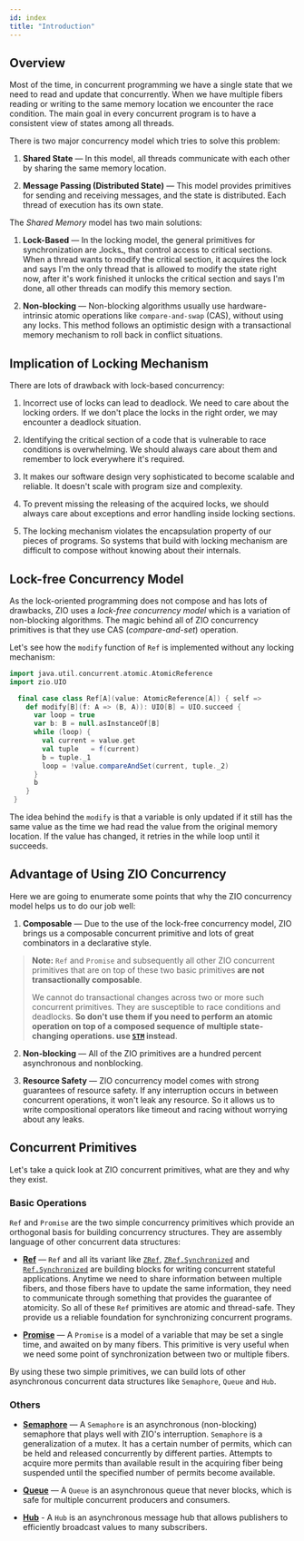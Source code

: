 ```yaml
---
id: index
title: "Introduction"
---
```


## Overview

Most of the time, in concurrent programming we have a single state that we need to read and update that concurrently. When we have multiple fibers reading or writing to the same memory location we encounter the race condition. The main goal in every concurrent program is to have a consistent view of states among all threads.

There is two major concurrency model which tries to solve this problem:

1. **Shared State** — In this model, all threads communicate with each other by sharing the same memory location.

2. **Message Passing (Distributed State)** — This model provides primitives for sending and receiving messages, and the state is distributed. Each thread of execution has its own state. 

The _Shared Memory_ model has two main solutions:

1. **Lock-Based** — In the locking model, the general primitives for synchronization are ـlocksـ, that control access to critical sections. When a thread wants to modify the critical section, it acquires the lock and says I'm the only thread that is allowed to modify the state right now, after it's work finished it unlocks the critical section and says I'm done, all other threads can modify this memory section.

2. **Non-blocking** — Non-blocking algorithms usually use hardware-intrinsic atomic operations like `compare-and-swap` (CAS), without using any locks. This method follows an optimistic design with a transactional memory mechanism to roll back in conflict situations.

## Implication of Locking Mechanism

There are lots of drawback with lock-based concurrency:

1. Incorrect use of locks can lead to deadlock. We need to care about the locking orders. If we don't place the locks in the right order, we may encounter a deadlock situation.

2. Identifying the critical section of a code that is vulnerable to race conditions is overwhelming. We should always care about them and remember to lock everywhere it's required.

3. It makes our software design very sophisticated to become scalable and reliable. It doesn't scale with program size and complexity.

4. To prevent missing the releasing of the acquired locks, we should always care about exceptions and error handling inside locking sections. 

5. The locking mechanism violates the encapsulation property of our pieces of programs. So systems that build with locking mechanism are difficult to compose without knowing about their internals.

## Lock-free Concurrency Model

As the lock-oriented programming does not compose and has lots of drawbacks, ZIO uses a _lock-free concurrency model_ which is a variation of non-blocking algorithms. The magic behind all of ZIO concurrency primitives is that they use CAS (_compare-and-set_) operation. 

Let's see how the `modify` function of `Ref` is implemented without any locking mechanism:

```scala mdoc:invisible
import java.util.concurrent.atomic.AtomicReference
import zio.UIO
```

```scala mdoc:silent
  final case class Ref[A](value: AtomicReference[A]) { self =>
    def modify[B](f: A => (B, A)): UIO[B] = UIO.succeed {
      var loop = true
      var b: B = null.asInstanceOf[B]
      while (loop) {
        val current = value.get
        val tuple   = f(current)
        b = tuple._1
        loop = !value.compareAndSet(current, tuple._2)
      }
      b
    }
 }
```

The idea behind the `modify` is that a variable is only updated if it still has the same value as the time we had read the value from the original memory location. If the value has changed, it retries in the while loop until it succeeds. 

## Advantage of Using ZIO Concurrency

Here we are going to enumerate some points that why the ZIO concurrency model helps us to do our job well:

1. **Composable** — Due to the use of the lock-free concurrency model, ZIO brings us a composable concurrent primitive and lots of great combinators in a declarative style.

> **Note:** `Ref` and `Promise` and subsequently all other ZIO concurrent primitives that are on top of these two basic primitives **are not transactionally composable**.
>
> We cannot do transactional changes across two or more such concurrent primitives. They are susceptible to race conditions and deadlocks. **So don't use them if you need to perform an atomic operation on top of a composed sequence of multiple state-changing operations. use [`STM`](../stm/index.md) instead**. 

2. **Non-blocking** — All of the ZIO primitives are a hundred percent asynchronous and nonblocking.

3. **Resource Safety** — ZIO concurrency model comes with strong guarantees of resource safety. If any interruption occurs in between concurrent operations, it won't leak any resource. So it allows us to write compositional operators like timeout and racing without worrying about any leaks.

## Concurrent Primitives

Let's take a quick look at ZIO concurrent primitives, what are they and why they exist.

### Basic Operations

`Ref` and `Promise` are the two simple concurrency primitives which provide an orthogonal basis for building concurrency structures. They are assembly language of other concurrent data structures:

- **[Ref](ref.md)** — `Ref` and all its variant like [`ZRef`](zref.md), [`ZRef.Synchronized`](zrefsynchronized.md) and [`Ref.Synchronized`](refsynchronized.md) are building blocks for writing concurrent stateful applications. Anytime we need to share information between multiple fibers, and those fibers have to update the same information, they need to communicate through something that provides the guarantee of atomicity. So all of these `Ref` primitives are atomic and thread-safe. They provide us a reliable foundation for synchronizing concurrent programs.

- **[Promise](promise.md)** — A `Promise` is a model of a variable that may be set a single time, and awaited on by many fibers. This primitive is very useful when we need some point of synchronization between two or multiple fibers.

By using these two simple primitives, we can build lots of other asynchronous concurrent data structures like `Semaphore`, `Queue` and `Hub`.

### Others

- **[Semaphore](semaphore.md)** — A `Semaphore` is an asynchronous (non-blocking) semaphore that plays well with ZIO's interruption. `Semaphore` is a generalization of a mutex. It has a certain number of permits, which can be held and released concurrently by different parties. Attempts to acquire more permits than available result in the acquiring fiber being suspended until the specified number of permits become available.

- **[Queue](queue.md)** — A `Queue` is an asynchronous queue that never blocks, which is safe for multiple concurrent producers and consumers.

- **[Hub](hub.md)** - A `Hub` is an asynchronous message hub that allows publishers to efficiently broadcast values to many subscribers.
  